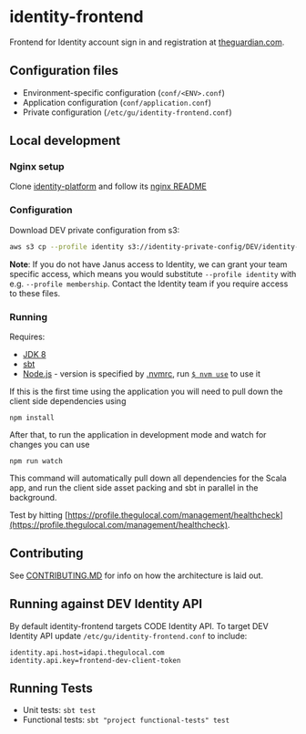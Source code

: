 # identity-frontend

Frontend for Identity account sign in and registration at [theguardian.com](http://theguardian.com).

## Configuration files

- Environment-specific configuration (`conf/<ENV>.conf`)
- Application configuration (`conf/application.conf`)
- Private configuration (`/etc/gu/identity-frontend.conf`)

## Local development

### Nginx setup

Clone [identity-platform](https://github.com/guardian/identity-platform) and follow its [nginx README](https://github.com/guardian/identity-platform/blob/master/nginx/README.md)

### Configuration

Download DEV private configuration from s3:

```bash
aws s3 cp --profile identity s3://identity-private-config/DEV/identity-frontend/identity-frontend.conf /etc/gu
```

**Note**: If you do not have Janus access to Identity, we can grant your team specific access, which means you would substitute `--profile identity` with e.g. `--profile membership`. Contact the Identity team if you require access to these files.


### Running

Requires:

 - [JDK 8](http://openjdk.java.net)
 - [sbt](http://www.scala-sbt.org)
 - [Node.js](https://nodejs.org) - version is specified by [.nvmrc](.nvmrc), run [`$ nvm use`](https://github.com/creationix/nvm#nvmrc) to use it
 
If this is the first time using the application you will need to pull down the client side dependencies using

    npm install

After that, to run the application in development mode and watch for changes you can use

    npm run watch

This command will automatically pull down all dependencies for the Scala app, and run the client side asset packing and sbt in parallel in the background.
    
Test by hitting [https://profile.thegulocal.com/management/healthcheck](https://profile.thegulocal.com/management/healthcheck). 

## Contributing

See [CONTRIBUTING.MD](https://github.com/guardian/identity-frontend/blob/master/CONTRIBUTING.md) for info on how the architecture is laid out.

## Running against DEV Identity API

By default identity-frontend targets CODE Identity API. To target DEV Identity API update `/etc/gu/identity-frontend.conf` to include:

```hocon
identity.api.host=idapi.thegulocal.com
identity.api.key=frontend-dev-client-token
```

## Running Tests

* Unit tests: `sbt test`
* Functional tests: `sbt "project functional-tests" test`
    
